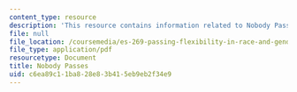 ```yaml
---
content_type: resource
description: 'This resource contains information related to Nobody Passes. '
file: null
file_location: /coursemedia/es-269-passing-flexibility-in-race-and-gender-spring-2009/c6ea89c11ba828e83b415eb9eb2f34e9_MITES_269S09_lec12_Class12.pdf
file_type: application/pdf
resourcetype: Document
title: Nobody Passes
uid: c6ea89c1-1ba8-28e8-3b41-5eb9eb2f34e9
---
```

